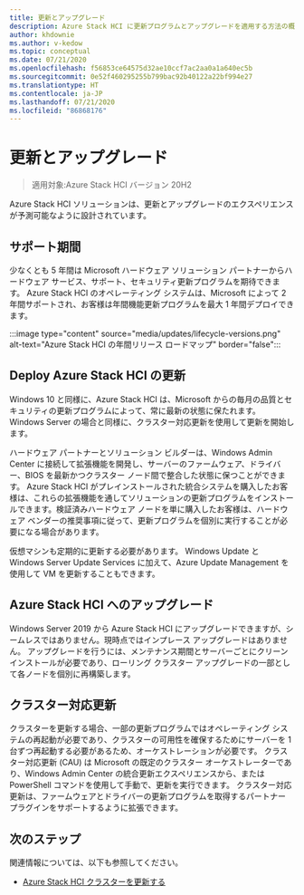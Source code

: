```yaml
---
title: 更新とアップグレード
description: Azure Stack HCI に更新プログラムとアップグレードを適用する方法の概要について説明します。
author: khdownie
ms.author: v-kedow
ms.topic: conceptual
ms.date: 07/21/2020
ms.openlocfilehash: f56853ce64575d32ae10ccf7ac2aa0a1a640ec5b
ms.sourcegitcommit: 0e52f460295255b799bac92b40122a22bf994e27
ms.translationtype: HT
ms.contentlocale: ja-JP
ms.lasthandoff: 07/21/2020
ms.locfileid: "86868176"
---
```

# <a name="updates-and-upgrades"></a>更新とアップグレード

> 適用対象:Azure Stack HCI バージョン 20H2

Azure Stack HCI ソリューションは、更新とアップグレードのエクスペリエンスが予測可能なように設計されています。

## <a name="support-period"></a>サポート期間

少なくとも 5 年間は Microsoft ハードウェア ソリューション パートナーからハードウェア サービス、サポート、セキュリティ更新プログラムを期待できます。 Azure Stack HCI のオペレーティング システムは、Microsoft によって 2 年間サポートされ、お客様は年間機能更新プログラムを最大 1 年間デプロイできます。

:::image type="content" source="media/updates/lifecycle-versions.png" alt-text="Azure Stack HCI の年間リリース ロードマップ" border="false":::

## <a name="updating-azure-stack-hci"></a>Deploy Azure Stack HCI の更新

Windows 10 と同様に、Azure Stack HCI は、Microsoft からの毎月の品質とセキュリティの更新プログラムによって、常に最新の状態に保たれます。 Windows Server の場合と同様に、クラスター対応更新を使用して更新を開始します。

ハードウェア パートナーとソリューション ビルダーは、Windows Admin Center に接続して拡張機能を開発し、サーバーのファームウェア、ドライバー、BIOS を最新かつクラスター ノード間で整合した状態に保つことができます。 Azure Stack HCI がプレインストールされた統合システムを購入したお客様は、これらの拡張機能を通してソリューションの更新プログラムをインストールできます。検証済みハードウェア ノードを単に購入したお客様は、ハードウェア ベンダーの推奨事項に従って、更新プログラムを個別に実行することが必要になる場合があります。

仮想マシンも定期的に更新する必要があります。 Windows Update と Windows Server Update Services に加えて、Azure Update Management を使用して VM を更新することもできます。

## <a name="upgrading-to-azure-stack-hci"></a>Azure Stack HCI へのアップグレード

Windows Server 2019 から Azure Stack HCI にアップグレードできますが、シームレスではありません。現時点ではインプレース アップグレードはありません。 アップグレードを行うには、メンテナンス期間とサーバーごとにクリーン インストールが必要であり、ローリング クラスター アップグレードの一部として各ノードを個別に再構築します。

## <a name="cluster-aware-updating"></a>クラスター対応更新

クラスターを更新する場合、一部の更新プログラムではオペレーティング システムの再起動が必要であり、クラスターの可用性を確保するためにサーバーを 1 台ずつ再起動する必要があるため、オーケストレーションが必要です。 クラスター対応更新 (CAU) は Microsoft の既定のクラスター オーケストレーターであり、Windows Admin Center の統合更新エクスペリエンスから、または PowerShell コマンドを使用して手動で、更新を実行できます。 クラスター対応更新は、ファームウェアとドライバーの更新プログラムを取得するパートナー プラグインをサポートするように拡張できます。

## <a name="next-steps"></a>次のステップ

関連情報については、以下も参照してください。

- [Azure Stack HCI クラスターを更新する](../manage/update-cluster.md)
